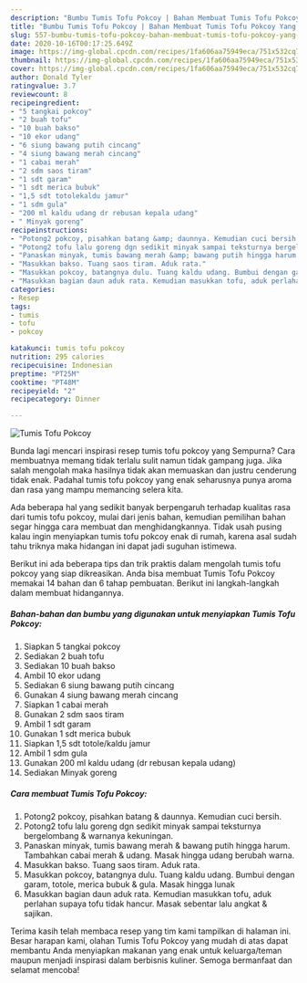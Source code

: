 ```yaml
---
description: "Bumbu Tumis Tofu Pokcoy | Bahan Membuat Tumis Tofu Pokcoy Yang Lezat"
title: "Bumbu Tumis Tofu Pokcoy | Bahan Membuat Tumis Tofu Pokcoy Yang Lezat"
slug: 557-bumbu-tumis-tofu-pokcoy-bahan-membuat-tumis-tofu-pokcoy-yang-lezat
date: 2020-10-16T00:17:25.649Z
image: https://img-global.cpcdn.com/recipes/1fa606aa75949eca/751x532cq70/tumis-tofu-pokcoy-foto-resep-utama.jpg
thumbnail: https://img-global.cpcdn.com/recipes/1fa606aa75949eca/751x532cq70/tumis-tofu-pokcoy-foto-resep-utama.jpg
cover: https://img-global.cpcdn.com/recipes/1fa606aa75949eca/751x532cq70/tumis-tofu-pokcoy-foto-resep-utama.jpg
author: Donald Tyler
ratingvalue: 3.7
reviewcount: 8
recipeingredient:
- "5 tangkai pokcoy"
- "2 buah tofu"
- "10 buah bakso"
- "10 ekor udang"
- "6 siung bawang putih cincang"
- "4 siung bawang merah cincang"
- "1 cabai merah"
- "2 sdm saos tiram"
- "1 sdt garam"
- "1 sdt merica bubuk"
- "1,5 sdt totolekaldu jamur"
- "1 sdm gula"
- "200 ml kaldu udang dr rebusan kepala udang"
- " Minyak goreng"
recipeinstructions:
- "Potong2 pokcoy, pisahkan batang &amp; daunnya. Kemudian cuci bersih."
- "Potong2 tofu lalu goreng dgn sedikit minyak sampai teksturnya bergelombang &amp; warnanya kekuningan."
- "Panaskan minyak, tumis bawang merah &amp; bawang putih hingga harum. Tambahkan cabai merah &amp; udang. Masak hingga udang berubah warna."
- "Masukkan bakso. Tuang saos tiram. Aduk rata."
- "Masukkan pokcoy, batangnya dulu. Tuang kaldu udang. Bumbui dengan garam, totole, merica bubuk &amp; gula. Masak hingga lunak"
- "Masukkan bagian daun aduk rata. Kemudian masukkan tofu, aduk perlahan supaya tofu tidak hancur. Masak sebentar lalu angkat &amp; sajikan."
categories:
- Resep
tags:
- tumis
- tofu
- pokcoy

katakunci: tumis tofu pokcoy 
nutrition: 295 calories
recipecuisine: Indonesian
preptime: "PT25M"
cooktime: "PT48M"
recipeyield: "2"
recipecategory: Dinner

---
```



![Tumis Tofu Pokcoy](https://img-global.cpcdn.com/recipes/1fa606aa75949eca/751x532cq70/tumis-tofu-pokcoy-foto-resep-utama.jpg)

Bunda lagi mencari inspirasi resep tumis tofu pokcoy yang Sempurna? Cara membuatnya memang tidak terlalu sulit namun tidak gampang juga. Jika salah mengolah maka hasilnya tidak akan memuaskan dan justru cenderung tidak enak. Padahal tumis tofu pokcoy yang enak seharusnya punya aroma dan rasa yang mampu memancing selera kita.



Ada beberapa hal yang sedikit banyak berpengaruh terhadap kualitas rasa dari tumis tofu pokcoy, mulai dari jenis bahan, kemudian pemilihan bahan segar hingga cara membuat dan menghidangkannya. Tidak usah pusing kalau ingin menyiapkan tumis tofu pokcoy enak di rumah, karena asal sudah tahu triknya maka hidangan ini dapat jadi suguhan istimewa.


Berikut ini ada beberapa tips dan trik praktis dalam mengolah tumis tofu pokcoy yang siap dikreasikan. Anda bisa membuat Tumis Tofu Pokcoy memakai 14 bahan dan 6 tahap pembuatan. Berikut ini langkah-langkah dalam membuat hidangannya.

<!--inarticleads1-->

##### Bahan-bahan dan bumbu yang digunakan untuk menyiapkan Tumis Tofu Pokcoy:

1. Siapkan 5 tangkai pokcoy
1. Sediakan 2 buah tofu
1. Sediakan 10 buah bakso
1. Ambil 10 ekor udang
1. Sediakan 6 siung bawang putih cincang
1. Gunakan 4 siung bawang merah cincang
1. Siapkan 1 cabai merah
1. Gunakan 2 sdm saos tiram
1. Ambil 1 sdt garam
1. Gunakan 1 sdt merica bubuk
1. Siapkan 1,5 sdt totole/kaldu jamur
1. Ambil 1 sdm gula
1. Gunakan 200 ml kaldu udang (dr rebusan kepala udang)
1. Sediakan  Minyak goreng




<!--inarticleads2-->

##### Cara membuat Tumis Tofu Pokcoy:

1. Potong2 pokcoy, pisahkan batang &amp; daunnya. Kemudian cuci bersih.
1. Potong2 tofu lalu goreng dgn sedikit minyak sampai teksturnya bergelombang &amp; warnanya kekuningan.
1. Panaskan minyak, tumis bawang merah &amp; bawang putih hingga harum. Tambahkan cabai merah &amp; udang. Masak hingga udang berubah warna.
1. Masukkan bakso. Tuang saos tiram. Aduk rata.
1. Masukkan pokcoy, batangnya dulu. Tuang kaldu udang. Bumbui dengan garam, totole, merica bubuk &amp; gula. Masak hingga lunak
1. Masukkan bagian daun aduk rata. Kemudian masukkan tofu, aduk perlahan supaya tofu tidak hancur. Masak sebentar lalu angkat &amp; sajikan.




Terima kasih telah membaca resep yang tim kami tampilkan di halaman ini. Besar harapan kami, olahan Tumis Tofu Pokcoy yang mudah di atas dapat membantu Anda menyiapkan makanan yang enak untuk keluarga/teman maupun menjadi inspirasi dalam berbisnis kuliner. Semoga bermanfaat dan selamat mencoba!
